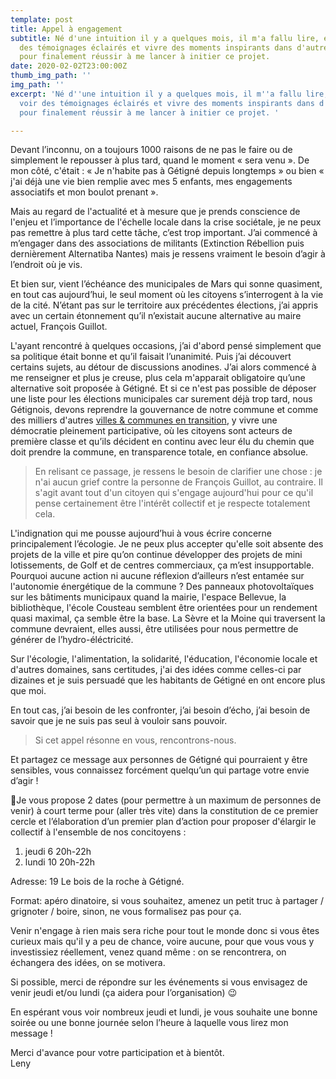 ```yaml
---
template: post
title: Appel à engagement
subtitle: Né d'une intuition il y a quelques mois, il m'a fallu lire, entendre, voir
  des témoignages éclairés et vivre des moments inspirants dans d'autres villages
  pour finalement réussir à me lancer à initier ce projet.
date: 2020-02-02T23:00:00Z
thumb_img_path: ''
img_path: ''
excerpt: 'Né d''une intuition il y a quelques mois, il m''a fallu lire, entendre,
  voir des témoignages éclairés et vivre des moments inspirants dans d''autres villages
  pour finalement réussir à me lancer à initier ce projet. '

---
```

Devant l’inconnu, on a toujours 1000 raisons de ne pas le faire ou de simplement le repousser à plus tard, quand le moment « sera venu ». De mon côté, c'était : « Je n'habite pas à Gétigné depuis longtemps » ou bien « j'ai déjà une vie bien remplie avec mes 5 enfants, mes engagements associatifs et mon boulot prenant ».

Mais au regard de l'actualité et à mesure que je prends conscience de l'enjeu et l’importance de l'échelle locale dans la crise sociétale, je ne peux pas remettre à plus tard cette tâche, c’est trop important. J’ai commencé à m’engager dans des associations de militants (Extinction Rébellion puis dernièrement Alternatiba Nantes) mais je ressens vraiment le besoin d’agir à l’endroit où je vis.

Et bien sur, vient l’échéance des municipales de Mars qui sonne quasiment, en tout cas aujourd’hui, le seul moment où les citoyens s’interrogent à la vie de la cité. N’étant pas sur le territoire aux précédentes élections, j’ai appris avec un certain étonnement qu’il n’existait aucune alternative au maire actuel, François Guillot.

L'ayant rencontré à quelques occasions, j’ai d'abord pensé simplement que sa politique était bonne et qu’il faisait l’unanimité. Puis j’ai découvert certains sujets, au détour de discussions anodines. J’ai alors commencé à me renseigner et plus je creuse, plus cela m'apparait obligatoire qu’une alternative soit proposée à Gétigné. Et si ce n'est pas possible de déposer une liste pour les élections municipales car surement déjà trop tard, nous Gétignois, devons reprendre la gouvernance de notre commune et comme des milliers d'autres [villes & communes en transition](https://l.facebook.com/l.php?u=https%3A%2F%2Fwww.entransition.fr%2F%3Ffbclid%3DIwAR1U3ly4Iy1gKUr2uv4bvEoJfrycBpwzeGklQXIp9O58C3RH5SA4cp815ss&h=AT1xeafszlf9oh-mWxZFO5YBOh4kEFpeUem-UC3opU5tRyTwPfXXjXZvh23hCW28C6GvwJH1OPHVq1BrnXxNb8ciIUL_tCIsx70krb8dR4-YN-PR89i-0IpHV1Xwc6UP6TyjWXSB), y vivre une démocratie pleinement participative, où les citoyens sont acteurs de première classe et qu’ils décident en continu avec leur élu du chemin que doit prendre la commune, en transparence totale, en confiance absolue.

> En relisant ce passage, je ressens le besoin de clarifier une chose : je n'ai aucun grief contre la personne de François Guillot, au contraire. Il s'agit avant tout d'un citoyen qui s'engage aujourd'hui pour ce qu'il pense certainement être l'intérêt collectif et je respecte totalement cela.

L'indignation qui me pousse aujourd’hui à vous écrire concerne principalement l’écologie. Je ne peux plus accepter qu'elle soit absente des projets de la ville et pire qu’on continue développer des projets de mini lotissements, de Golf et de centres commerciaux, ça m’est insupportable. Pourquoi aucune action ni aucune réflexion d’ailleurs n’est entamée sur l'autonomie énergétique de la commune ? Des panneaux photovoltaïques sur les bâtiments municipaux quand la mairie, l'espace Bellevue, la bibliothèque, l'école Cousteau semblent être orientées pour un rendement quasi maximal, ça semble être la base. La Sèvre et la Moine qui traversent la commune devraient, elles aussi, être utilisées pour nous permettre de générer de l’hydro-éléctricité.

Sur l'écologie, l'alimentation, la solidarité, l'éducation, l'économie locale et d'autres domaines, sans certitudes, j'ai des idées comme celles-ci par dizaines et je suis persuadé que les habitants de Gétigné en ont encore plus que moi.

En tout cas, j’ai besoin de les confronter, j’ai besoin d’écho, j’ai besoin de savoir que je ne suis pas seul à vouloir sans pouvoir.

> Si cet appel résonne en vous, rencontrons-nous.

Et partagez ce message aux personnes de Gétigné qui pourraient y être sensibles, vous connaissez forcément quelqu’un qui partage votre envie d’agir !

📅Je vous propose 2 dates (pour permettre à un maximum de personnes de venir) à court terme pour (aller très vite) dans la constitution de ce premier cercle et l’élaboration d’un premier plan d’action pour proposer d'élargir le collectif à l'ensemble de nos concitoyens :

1. jeudi 6 20h-22h
2. lundi 10 20h-22h

Adresse: 19 Le bois de la roche à Gétigné.

Format: apéro dinatoire, si vous souhaitez, amenez un petit truc à partager / grignoter / boire, sinon, ne vous formalisez pas pour ça.

Venir n'engage à rien mais sera riche pour tout le monde donc si vous êtes curieux mais qu'il y a peu de chance, voire aucune, pour que vous vous y investissiez réellement, venez quand même : on se rencontrera, on échangera des idées, on se motivera.

Si possible, merci de répondre sur les événements si vous envisagez de venir jeudi et/ou lundi (ça aidera pour l’organisation) 😉

En espérant vous voir nombreux jeudi et lundi, je vous souhaite une bonne soirée ou une bonne journée selon l’heure à laquelle vous lirez mon message !

Merci d'avance pour votre participation et à bientôt.  
 Leny